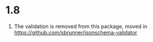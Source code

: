 # 1.8

1. The validation is removed from this package, moved in
   https://github.com/sbrunner/jsonschema-validator
